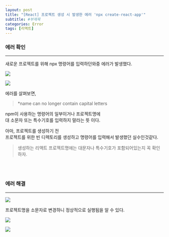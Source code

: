 ```yaml
---
layout: post
title: "[React] 프로젝트 생성 시 발생한 에러 'npx create-react-app'"
subtitle: #부제목
categories: Error
tags: [리액트]
---
```


### 에러 확인
---

새로운 프로젝트를 위해 npx 명령어를 입력하던와중 에러가 발생했다.

![](https://s3.us-west-2.amazonaws.com/secure.notion-static.com/d0e13855-3655-49ef-8fad-c01986ec3da8/%EB%A9%8B%EC%82%AC%ED%94%84%EB%A1%9C%EC%A0%9D%ED%8A%B8-%EB%A6%AC%EC%95%A1%ED%8A%B8%EC%83%9D%EC%84%B1.jpg?X-Amz-Algorithm=AWS4-HMAC-SHA256&X-Amz-Content-Sha256=UNSIGNED-PAYLOAD&X-Amz-Credential=AKIAT73L2G45EIPT3X45%2F20230130%2Fus-west-2%2Fs3%2Faws4_request&X-Amz-Date=20230130T070121Z&X-Amz-Expires=86400&X-Amz-Signature=ef1ffa2bb5a50d741ded857a157521d420f534680047f3d56a07a027f4ca587d&X-Amz-SignedHeaders=host&response-content-disposition=filename%3D%22%25EB%25A9%258B%25EC%2582%25AC%25ED%2594%2584%25EB%25A1%259C%25EC%25A0%259D%25ED%258A%25B8-%25EB%25A6%25AC%25EC%2595%25A1%25ED%258A%25B8%25EC%2583%259D%25EC%2584%25B1.JPG.jpg%22&x-id=GetObject) 

![](https://s3.us-west-2.amazonaws.com/secure.notion-static.com/ba23ba63-6744-42a7-9c61-0f9e37eeb85a/%EB%A9%8B%EC%82%AC%ED%94%84%EB%A1%9C%EC%A0%9D%ED%8A%B8-%EB%A6%AC%EC%95%A1%ED%8A%B8%EC%83%9D%EC%84%B1-%EC%98%A4%EB%A5%98.jpg?X-Amz-Algorithm=AWS4-HMAC-SHA256&X-Amz-Content-Sha256=UNSIGNED-PAYLOAD&X-Amz-Credential=AKIAT73L2G45EIPT3X45%2F20230130%2Fus-west-2%2Fs3%2Faws4_request&X-Amz-Date=20230130T070223Z&X-Amz-Expires=86400&X-Amz-Signature=06ee7f0569c272d59274231261b0c60c67eda03f35f23ffb0e76b1976103e420&X-Amz-SignedHeaders=host&response-content-disposition=filename%3D%22%25EB%25A9%258B%25EC%2582%25AC%25ED%2594%2584%25EB%25A1%259C%25EC%25A0%259D%25ED%258A%25B8-%25EB%25A6%25AC%25EC%2595%25A1%25ED%258A%25B8%25EC%2583%259D%25EC%2584%25B1-%25EC%2598%25A4%25EB%25A5%2598.JPG.jpg%22&x-id=GetObject)


에러를 살펴보면,<br>

> *name can no longer contain capital letters

npm이 사용하는 명령어의 일부이거나 프로젝트명에<br>
대 소문자 또는 특수기호를 입력하지 말라는 뜻 이다.
<br>

아마, 프로젝트를 생성하기 전<br>
프로젝트를 위한 빈 디렉토리를 생성하고 명령어를 입력해서 발생했던 실수인것같다.
<br>

> 생성하는 리액트 프로젝트명에는 대문자나 특수기호가 포함되어있는지 꼭 확인하자.

<br>
<br>

### 에러 해결
---

![](https://s3.us-west-2.amazonaws.com/secure.notion-static.com/d0ece129-5f2f-4fc4-bb83-ac153b4e7f79/%EB%A9%8B%EC%82%AC%ED%94%84%EB%A1%9C%EC%A0%9D%ED%8A%B8-%EB%A6%AC%EC%95%A1%ED%8A%B8%EC%83%9D%EC%84%B1-%EC%98%A4%EB%A5%98%ED%95%B4%EA%B2%B0.jpg?X-Amz-Algorithm=AWS4-HMAC-SHA256&X-Amz-Content-Sha256=UNSIGNED-PAYLOAD&X-Amz-Credential=AKIAT73L2G45EIPT3X45%2F20230130%2Fus-west-2%2Fs3%2Faws4_request&X-Amz-Date=20230130T070718Z&X-Amz-Expires=86400&X-Amz-Signature=f87c68966363641839d843cd8888be9c8ff71f773125ba3df2233110d97e140b&X-Amz-SignedHeaders=host&response-content-disposition=filename%3D%22%25EB%25A9%258B%25EC%2582%25AC%25ED%2594%2584%25EB%25A1%259C%25EC%25A0%259D%25ED%258A%25B8-%25EB%25A6%25AC%25EC%2595%25A1%25ED%258A%25B8%25EC%2583%259D%25EC%2584%25B1-%25EC%2598%25A4%25EB%25A5%2598%25ED%2595%25B4%25EA%25B2%25B0.JPG.jpg%22&x-id=GetObject)

프로젝트명을 소문자로 변경하니 정상적으로 실행됨을 알 수 있다.

![](https://s3.us-west-2.amazonaws.com/secure.notion-static.com/77cf99b5-dae5-4345-b58b-0a4ad6e06c71/%EB%A9%8B%EC%82%AC%ED%94%84%EB%A1%9C%EC%A0%9D%ED%8A%B8-%EB%A6%AC%EC%95%A1%ED%8A%B8%EC%83%9D%EC%84%B1-%EC%98%A4%EB%A5%98%ED%95%B4%EA%B2%B0-%EC%83%9D%EC%84%B11.jpg?X-Amz-Algorithm=AWS4-HMAC-SHA256&X-Amz-Content-Sha256=UNSIGNED-PAYLOAD&X-Amz-Credential=AKIAT73L2G45EIPT3X45%2F20230130%2Fus-west-2%2Fs3%2Faws4_request&X-Amz-Date=20230130T070818Z&X-Amz-Expires=86400&X-Amz-Signature=e96d9bcb237004b942750a4f3b56cdc2a41bb132c7f2e1fd78b5998c4c11e1b4&X-Amz-SignedHeaders=host&response-content-disposition=filename%3D%22%25EB%25A9%258B%25EC%2582%25AC%25ED%2594%2584%25EB%25A1%259C%25EC%25A0%259D%25ED%258A%25B8-%25EB%25A6%25AC%25EC%2595%25A1%25ED%258A%25B8%25EC%2583%259D%25EC%2584%25B1-%25EC%2598%25A4%25EB%25A5%2598%25ED%2595%25B4%25EA%25B2%25B0-%25EC%2583%259D%25EC%2584%25B11.JPG.jpg%22&x-id=GetObject)

![](https://s3.us-west-2.amazonaws.com/secure.notion-static.com/a74f622f-c0d1-43a8-88ad-be696cc2b742/%EB%A9%8B%EC%82%AC%ED%94%84%EB%A1%9C%EC%A0%9D%ED%8A%B8-%EB%A6%AC%EC%95%A1%ED%8A%B8%EC%83%9D%EC%84%B1-%EC%98%A4%EB%A5%98%ED%95%B4%EA%B2%B0-%EC%83%9D%EC%84%B12.jpg?X-Amz-Algorithm=AWS4-HMAC-SHA256&X-Amz-Content-Sha256=UNSIGNED-PAYLOAD&X-Amz-Credential=AKIAT73L2G45EIPT3X45%2F20230130%2Fus-west-2%2Fs3%2Faws4_request&X-Amz-Date=20230130T070833Z&X-Amz-Expires=86400&X-Amz-Signature=6aced9d6662f945df6e133e4085c27e3210eb78b79ac2c44f4ccffe92452a3a4&X-Amz-SignedHeaders=host&response-content-disposition=filename%3D%22%25EB%25A9%258B%25EC%2582%25AC%25ED%2594%2584%25EB%25A1%259C%25EC%25A0%259D%25ED%258A%25B8-%25EB%25A6%25AC%25EC%2595%25A1%25ED%258A%25B8%25EC%2583%259D%25EC%2584%25B1-%25EC%2598%25A4%25EB%25A5%2598%25ED%2595%25B4%25EA%25B2%25B0-%25EC%2583%259D%25EC%2584%25B12.JPG.jpg%22&x-id=GetObject)